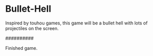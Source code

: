 # Bullet-Hell
Inspired by touhou games, this game will be a bullet hell with lots of projectiles on the screen.



##########


Finished game. 
